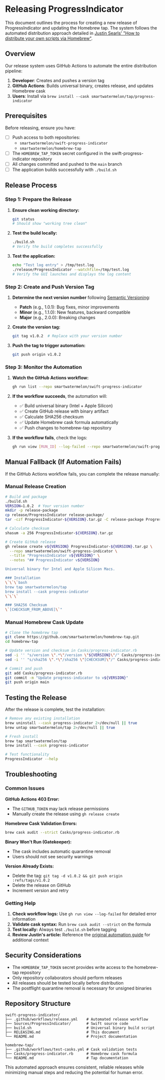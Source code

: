 # Releasing ProgressIndicator

This document outlines the process for creating a new release of ProgressIndicator and updating the Homebrew tap. The system follows the automated distribution approach detailed in [Justin Searls' "How to distribute your own scripts via Homebrew"](https://justin.searls.co/posts/how-to-distribute-your-own-scripts-via-homebrew/).

## Overview

Our release system uses GitHub Actions to automate the entire distribution pipeline:

1. **Developer**: Creates and pushes a version tag
2. **GitHub Actions**: Builds universal binary, creates release, and updates Homebrew cask
3. **Users**: Install via `brew install --cask smartwatermelon/tap/progress-indicator`

## Prerequisites

Before releasing, ensure you have:

- [ ] Push access to both repositories:
  - `smartwatermelon/swift-progress-indicator`
  - `smartwatermelon/homebrew-tap`
- [ ] The `HOMEBREW_TAP_TOKEN` secret configured in the swift-progress-indicator repository
- [ ] All changes committed and pushed to the `main` branch
- [ ] The application builds successfully with `./build.sh`

## Release Process

### Step 1: Prepare the Release

1. **Ensure clean working directory:**

   ```bash
   git status
   # Should show "working tree clean"
   ```

2. **Test the build locally:**

   ```bash
   ./build.sh
   # Verify the build completes successfully
   ```

3. **Test the application:**

   ```bash
   echo "Test log entry" > /tmp/test.log
   ./release/ProgressIndicator --watchfile=/tmp/test.log
   # Verify the GUI launches and displays the log content
   ```

### Step 2: Create and Push Version Tag

1. **Determine the next version number** following [Semantic Versioning](https://semver.org/):
   - **Patch** (e.g., 1.0.1): Bug fixes, minor improvements
   - **Minor** (e.g., 1.1.0): New features, backward compatible
   - **Major** (e.g., 2.0.0): Breaking changes

2. **Create the version tag:**

   ```bash
   git tag v1.0.2  # Replace with your version number
   ```

3. **Push the tag to trigger automation:**

   ```bash
   git push origin v1.0.2
   ```

### Step 3: Monitor the Automation

1. **Watch the GitHub Actions workflow:**

   ```bash
   gh run list --repo smartwatermelon/swift-progress-indicator
   ```

2. **If the workflow succeeds**, the automation will:
   - ✅ Build universal binary (Intel + Apple Silicon)
   - ✅ Create GitHub release with binary artifact
   - ✅ Calculate SHA256 checksum
   - ✅ Update Homebrew cask formula automatically
   - ✅ Push changes to homebrew-tap repository

3. **If the workflow fails**, check the logs:

   ```bash
   gh run view [RUN_ID] --log-failed --repo smartwatermelon/swift-progress-indicator
   ```

## Manual Fallback (If Automation Fails)

If the GitHub Actions workflow fails, you can complete the release manually:

### Manual Release Creation

```bash
# Build and package
./build.sh
VERSION=1.0.2  # Your version number
mkdir -p release-package
cp release/ProgressIndicator release-package/
tar -czf ProgressIndicator-${VERSION}.tar.gz -C release-package ProgressIndicator

# Calculate checksum
shasum -a 256 ProgressIndicator-${VERSION}.tar.gz

# Create GitHub release
gh release create v${VERSION} ProgressIndicator-${VERSION}.tar.gz \
  --repo smartwatermelon/swift-progress-indicator \
  --title "ProgressIndicator v${VERSION}" \
  --notes "## ProgressIndicator v${VERSION}

Universal binary for Intel and Apple Silicon Macs.

### Installation
\`\`\`bash
brew tap smartwatermelon/tap
brew install --cask progress-indicator
\`\`\`

### SHA256 Checksum
\`[CHECKSUM_FROM_ABOVE]\`"
```

### Manual Homebrew Cask Update

```bash
# Clone the homebrew tap
git clone https://github.com/smartwatermelon/homebrew-tap.git
cd homebrew-tap

# Update version and checksum in Casks/progress-indicator.rb
sed -i '' "s/version \".*\"/version \"${VERSION}\"/" Casks/progress-indicator.rb
sed -i '' "s/sha256 \".*\"/sha256 \"[CHECKSUM]\"/" Casks/progress-indicator.rb

# Commit and push
git add Casks/progress-indicator.rb
git commit -m "Update progress-indicator to v${VERSION}"
git push origin main
```

## Testing the Release

After the release is complete, test the installation:

```bash
# Remove any existing installation
brew uninstall --cask progress-indicator 2>/dev/null || true
brew untap smartwatermelon/tap 2>/dev/null || true

# Fresh install
brew tap smartwatermelon/tap
brew install --cask progress-indicator

# Test functionality
ProgressIndicator --help
```

## Troubleshooting

### Common Issues

**GitHub Actions 403 Error:**

- The `GITHUB_TOKEN` may lack release permissions
- Manually create the release using `gh release create`

**Homebrew Cask Validation Errors:**

```bash
brew cask audit --strict Casks/progress-indicator.rb
```

**Binary Won't Run (Gatekeeper):**

- The cask includes automatic quarantine removal
- Users should not see security warnings

**Version Already Exists:**

- Delete the tag: `git tag -d v1.0.2 && git push origin :refs/tags/v1.0.2`
- Delete the release on GitHub
- Increment version and retry

### Getting Help

1. **Check workflow logs:** Use `gh run view --log-failed` for detailed error information
2. **Validate cask syntax:** Run `brew cask audit --strict` on the formula
3. **Test locally:** Always test `./build.sh` before tagging
4. **Review Justin's article:** Reference the [original automation guide](https://justin.searls.co/posts/how-to-distribute-your-own-scripts-via-homebrew/) for additional context

## Security Considerations

- The `HOMEBREW_TAP_TOKEN` secret provides write access to the homebrew-tap repository
- Only repository collaborators should perform releases
- All releases should be tested locally before distribution
- The postflight quarantine removal is necessary for unsigned binaries

## Repository Structure

```text
swift-progress-indicator/
├── .github/workflows/release.yml    # Automated release workflow
├── Sources/ProgressIndicator/       # Swift source code
├── build.sh                         # Universal binary build script
├── RELEASING.md                     # This document
└── README.md                        # Project documentation

homebrew-tap/
├── .github/workflows/test-casks.yml # Cask validation tests
├── Casks/progress-indicator.rb      # Homebrew cask formula
└── README.md                        # Tap documentation
```

This automated approach ensures consistent, reliable releases while minimizing manual steps and reducing the potential for human error.
